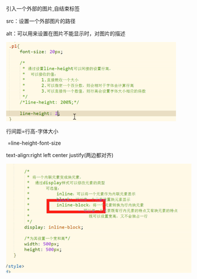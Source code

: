 引入一个外部的图片,自结束标签

src：设置一个外部图片的路径

alt：可以用来设置在图片不能显示时，对图片的描述





![image-20210411145938113](前端.assets/image-20210411145938113.png)

行间距=行高-字体大小

​			=line-height-font-size



text-align:right left center    justify(两边都对齐)





![image-20210411203312486](前端.assets/image-20210411203312486.png)

